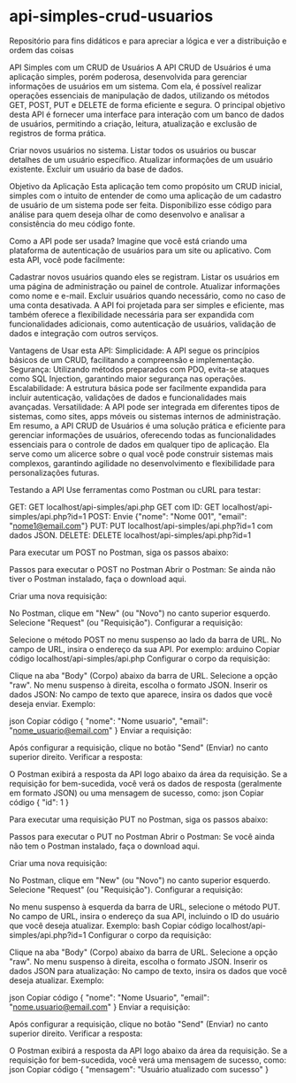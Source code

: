 # api-simples-crud-usuarios
Repositório para fins didáticos e para apreciar a lógica e ver a distribuição e ordem das coisas

API Simples com um CRUD de Usuários
A API CRUD de Usuários é uma aplicação simples, porém poderosa, desenvolvida para gerenciar informações de usuários em um sistema. Com ela, é possível realizar operações essenciais de manipulação de dados, utilizando os métodos GET, POST, PUT e DELETE de forma eficiente e segura. O principal objetivo desta API é fornecer uma interface para interação com um banco de dados de usuários, permitindo a criação, leitura, atualização e exclusão de registros de forma prática.

Criar novos usuários no sistema.
Listar todos os usuários ou buscar detalhes de um usuário específico.
Atualizar informações de um usuário existente.
Excluir um usuário da base de dados.

Objetivo da Aplicação
Esta aplicação tem como propósito um CRUD inicial, simples com o intuito de entender de como uma aplicação de um cadastro de usuário de um sistema pode ser feita.
Disponibilizo esse código para análise para quem deseja olhar de como desenvolvo e analisar a consistência do meu código fonte.

Como a API pode ser usada?
Imagine que você está criando uma plataforma de autenticação de usuários para um site ou aplicativo. Com esta API, você pode facilmente:

Cadastrar novos usuários quando eles se registram.
Listar os usuários em uma página de administração ou painel de controle.
Atualizar informações como nome e e-mail.
Excluir usuários quando necessário, como no caso de uma conta desativada.
A API foi projetada para ser simples e eficiente, mas também oferece a flexibilidade necessária para ser expandida com funcionalidades adicionais, como autenticação de usuários, validação de dados e integração com outros serviços.

Vantagens de Usar esta API:
Simplicidade: A API segue os princípios básicos de um CRUD, facilitando a compreensão e implementação.
Segurança: Utilizando métodos preparados com PDO, evita-se ataques como SQL Injection, garantindo maior segurança nas operações.
Escalabilidade: A estrutura básica pode ser facilmente expandida para incluir autenticação, validações de dados e funcionalidades mais avançadas.
Versatilidade: A API pode ser integrada em diferentes tipos de sistemas, como sites, apps móveis ou sistemas internos de administração.
Em resumo, a API CRUD de Usuários é uma solução prática e eficiente para gerenciar informações de usuários, oferecendo todas as funcionalidades essenciais para o controle de dados em qualquer tipo de aplicação. Ela serve como um alicerce sobre o qual você pode construir sistemas mais complexos, garantindo agilidade no desenvolvimento e flexibilidade para personalizações futuras.



Testando a API
Use ferramentas como Postman ou cURL para testar:

GET: GET localhost/api-simples/api.php
GET com ID: GET localhost/api-simples/api.php?id=1
POST: Envie {"nome": "Nome 001", "email": "nome1@email.com"}
PUT: PUT localhost/api-simples/api.php?id=1 com dados JSON.
DELETE: DELETE localhost/api-simples/api.php?id=1

Para executar um POST no Postman, siga os passos abaixo:

Passos para executar o POST no Postman
Abrir o Postman: Se ainda não tiver o Postman instalado, faça o download aqui.

Criar uma nova requisição:

No Postman, clique em "New" (ou "Novo") no canto superior esquerdo.
Selecione "Request" (ou "Requisição").
Configurar a requisição:

Selecione o método POST no menu suspenso ao lado da barra de URL.
No campo de URL, insira o endereço da sua API. Por exemplo:
arduino
Copiar código
localhost/api-simples/api.php
Configurar o corpo da requisição:

Clique na aba "Body" (Corpo) abaixo da barra de URL.
Selecione a opção "raw".
No menu suspenso à direita, escolha o formato JSON.
Inserir os dados JSON: No campo de texto que aparece, insira os dados que você deseja enviar. Exemplo:

json
Copiar código
{
    "nome": "Nome usuario",
    "email": "nome_usuario@email.com"
}
Enviar a requisição:

Após configurar a requisição, clique no botão "Send" (Enviar) no canto superior direito.
Verificar a resposta:

O Postman exibirá a resposta da API logo abaixo da área da requisição. Se a requisição for bem-sucedida, você verá os dados de resposta (geralmente em formato JSON) ou uma mensagem de sucesso, como:
json
Copiar código
{
    "id": 1
}



Para executar uma requisição PUT no Postman, siga os passos abaixo:

Passos para executar o PUT no Postman
Abrir o Postman: Se você ainda não tem o Postman instalado, faça o download aqui.

Criar uma nova requisição:

No Postman, clique em "New" (ou "Novo") no canto superior esquerdo.
Selecione "Request" (ou "Requisição").
Configurar a requisição:

No menu suspenso à esquerda da barra de URL, selecione o método PUT.
No campo de URL, insira o endereço da sua API, incluindo o ID do usuário que você deseja atualizar. Exemplo:
bash
Copiar código
localhost/api-simples/api.php?id=1
Configurar o corpo da requisição:

Clique na aba "Body" (Corpo) abaixo da barra de URL.
Selecione a opção "raw".
No menu suspenso à direita, escolha o formato JSON.
Inserir os dados JSON para atualização: No campo de texto, insira os dados que você deseja atualizar. Exemplo:

json
Copiar código
{
    "nome": "Nome Usuario",
    "email": "nome.usuario@email.com"
}
Enviar a requisição:

Após configurar a requisição, clique no botão "Send" (Enviar) no canto superior direito.
Verificar a resposta:

O Postman exibirá a resposta da API logo abaixo da área da requisição. Se a requisição for bem-sucedida, você verá uma mensagem de sucesso, como:
json
Copiar código
{
    "mensagem": "Usuário atualizado com sucesso"
}